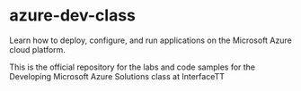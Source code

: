 # azure-dev-class

Learn how to deploy, configure, and run applications on the Microsoft Azure cloud platform.

This is the official repository for the labs and code samples for the Developing Microsoft Azure Solutions class at InterfaceTT
